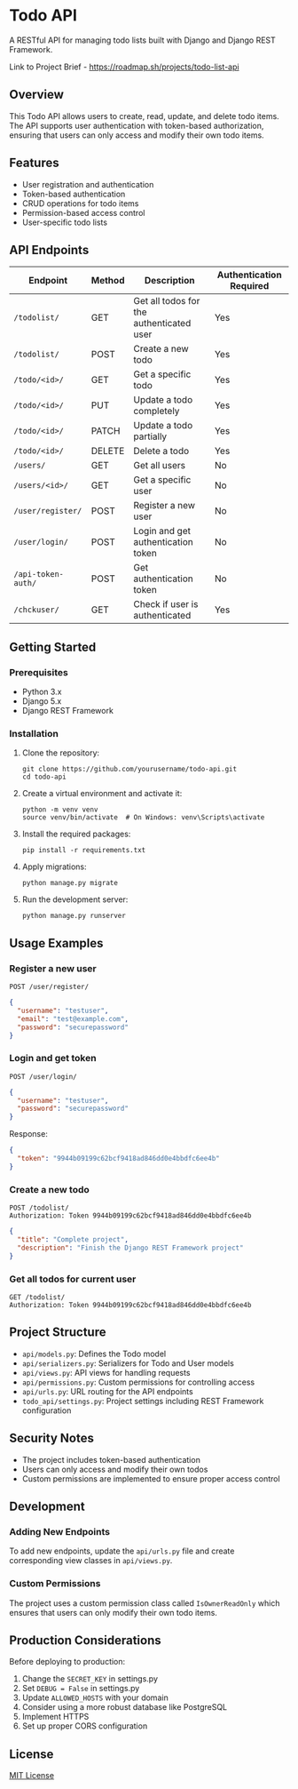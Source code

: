 # Todo API

A RESTful API for managing todo lists built with Django and Django REST Framework.

Link to Project Brief - https://roadmap.sh/projects/todo-list-api

## Overview

This Todo API allows users to create, read, update, and delete todo items. The API supports user authentication with token-based authorization, ensuring that users can only access and modify their own todo items.

## Features

- User registration and authentication
- Token-based authentication
- CRUD operations for todo items
- Permission-based access control
- User-specific todo lists

## API Endpoints

| Endpoint | Method | Description | Authentication Required |
|----------|--------|-------------|-------------------------|
| `/todolist/` | GET | Get all todos for the authenticated user | Yes |
| `/todolist/` | POST | Create a new todo | Yes |
| `/todo/<id>/` | GET | Get a specific todo | Yes |
| `/todo/<id>/` | PUT | Update a todo completely | Yes |
| `/todo/<id>/` | PATCH | Update a todo partially | Yes |
| `/todo/<id>/` | DELETE | Delete a todo | Yes |
| `/users/` | GET | Get all users | No |
| `/users/<id>/` | GET | Get a specific user | No |
| `/user/register/` | POST | Register a new user | No |
| `/user/login/` | POST | Login and get authentication token | No |
| `/api-token-auth/` | POST | Get authentication token | No |
| `/chckuser/` | GET | Check if user is authenticated | Yes |

## Getting Started

### Prerequisites

- Python 3.x
- Django 5.x
- Django REST Framework

### Installation

1. Clone the repository:
   ```
   git clone https://github.com/yourusername/todo-api.git
   cd todo-api
   ```

2. Create a virtual environment and activate it:
   ```
   python -m venv venv
   source venv/bin/activate  # On Windows: venv\Scripts\activate
   ```

3. Install the required packages:
   ```
   pip install -r requirements.txt
   ```

4. Apply migrations:
   ```
   python manage.py migrate
   ```

5. Run the development server:
   ```
   python manage.py runserver
   ```

## Usage Examples

### Register a new user

```
POST /user/register/
```
```json
{
  "username": "testuser",
  "email": "test@example.com",
  "password": "securepassword"
}
```

### Login and get token

```
POST /user/login/
```
```json
{
  "username": "testuser",
  "password": "securepassword"
}
```

Response:
```json
{
  "token": "9944b09199c62bcf9418ad846dd0e4bbdfc6ee4b"
}
```

### Create a new todo

```
POST /todolist/
Authorization: Token 9944b09199c62bcf9418ad846dd0e4bbdfc6ee4b
```
```json
{
  "title": "Complete project",
  "description": "Finish the Django REST Framework project"
}
```

### Get all todos for current user

```
GET /todolist/
Authorization: Token 9944b09199c62bcf9418ad846dd0e4bbdfc6ee4b
```

## Project Structure

- `api/models.py`: Defines the Todo model
- `api/serializers.py`: Serializers for Todo and User models
- `api/views.py`: API views for handling requests
- `api/permissions.py`: Custom permissions for controlling access
- `api/urls.py`: URL routing for the API endpoints
- `todo_api/settings.py`: Project settings including REST Framework configuration

## Security Notes

- The project includes token-based authentication
- Users can only access and modify their own todos
- Custom permissions are implemented to ensure proper access control

## Development

### Adding New Endpoints

To add new endpoints, update the `api/urls.py` file and create corresponding view classes in `api/views.py`.

### Custom Permissions

The project uses a custom permission class called `IsOwnerReadOnly` which ensures that users can only modify their own todo items.

## Production Considerations

Before deploying to production:

1. Change the `SECRET_KEY` in settings.py
2. Set `DEBUG = False` in settings.py
3. Update `ALLOWED_HOSTS` with your domain
4. Consider using a more robust database like PostgreSQL
5. Implement HTTPS
6. Set up proper CORS configuration

## License

[MIT License](LICENSE)